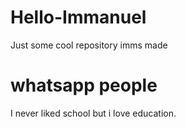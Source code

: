 # Hello-Immanuel
Just some cool repository imms made

# whatsapp people 
I never liked school but i love education.
